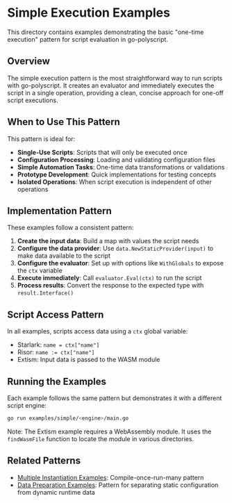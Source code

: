 # Simple Execution Examples

This directory contains examples demonstrating the basic "one-time execution" pattern for script evaluation in go-polyscript.

## Overview

The simple execution pattern is the most straightforward way to run scripts with go-polyscript. It creates an evaluator and immediately executes the script in a single operation, providing a clean, concise approach for one-off script executions.

## When to Use This Pattern

This pattern is ideal for:

- **Single-Use Scripts**: Scripts that will only be executed once
- **Configuration Processing**: Loading and validating configuration files
- **Simple Automation Tasks**: One-time data transformations or validations
- **Prototype Development**: Quick implementations for testing concepts
- **Isolated Operations**: When script execution is independent of other operations

## Implementation Pattern

These examples follow a consistent pattern:

1. **Create the input data**: Build a map with values the script needs
2. **Configure the data provider**: Use `data.NewStaticProvider(input)` to make data available to the script
3. **Configure the evaluator**: Set up with options like `WithGlobals` to expose the `ctx` variable
4. **Execute immediately**: Call `evaluator.Eval(ctx)` to run the script
5. **Process results**: Convert the response to the expected type with `result.Interface()`

## Script Access Pattern

In all examples, scripts access data using a `ctx` global variable:
- Starlark: `name = ctx["name"]`
- Risor: `name := ctx["name"]`
- Extism: Input data is passed to the WASM module

## Running the Examples

Each example follows the same pattern but demonstrates it with a different script engine:

```bash
go run examples/simple/<engine>/main.go
```

Note: The Extism example requires a WebAssembly module. It uses the `findWasmFile` function to locate the module in various directories.

## Related Patterns

- [Multiple Instantiation Examples](/examples/multiple-instantiation): Compile-once-run-many pattern
- [Data Preparation Examples](/examples/data-prep): Pattern for separating static configuration from dynamic runtime data